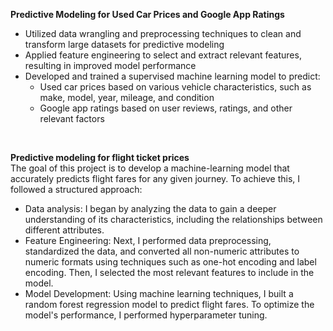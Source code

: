 **Predictive Modeling for Used Car Prices and Google App Ratings**
<br>
- Utilized data wrangling and preprocessing techniques to clean and transform large datasets for predictive modeling
- Applied feature engineering to select and extract relevant features, resulting in improved model performance
- Developed and trained a supervised machine learning model to predict:
  - Used car prices based on various vehicle characteristics, such as make, model, year, mileage, and condition
  - Google app ratings based on user reviews, ratings, and other relevant factors
<br>

**Predictive modeling for flight ticket prices**
<br>
The goal of this project is to develop a machine-learning model that accurately predicts flight fares for any given journey. To achieve this, I followed a structured approach:
<br>
- Data analysis: I began by analyzing the data to gain a deeper understanding of its characteristics, including the relationships between different attributes.
- Feature Engineering: Next, I performed data preprocessing, standardized the data, and converted all non-numeric attributes to numeric formats using techniques such as one-hot encoding and label encoding. Then, I selected the most relevant features to include in the model.
- Model Development: Using machine learning techniques, I built a random forest regression model to predict flight fares. To optimize the model's performance, I performed hyperparameter tuning.
